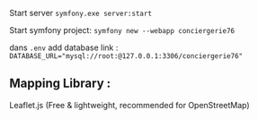 Start server `symfony.exe server:start`


Start symfony project:
`symfony new --webapp conciergerie76`

dans ``.env`` add database link : 
``DATABASE_URL="mysql://root:@127.0.0.1:3306/conciergerie76"``

## Mapping Library :
Leaflet.js (Free & lightweight, recommended for OpenStreetMap)

